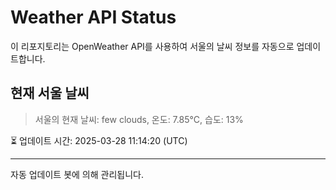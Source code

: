 
# Weather API Status

이 리포지토리는 OpenWeather API를 사용하여 서울의 날씨 정보를 자동으로 업데이트합니다.

## 현재 서울 날씨
> 서울의 현재 날씨: few clouds, 온도: 7.85°C, 습도: 13%

⏳ 업데이트 시간: 2025-03-28 11:14:20 (UTC)

---
자동 업데이트 봇에 의해 관리됩니다.
